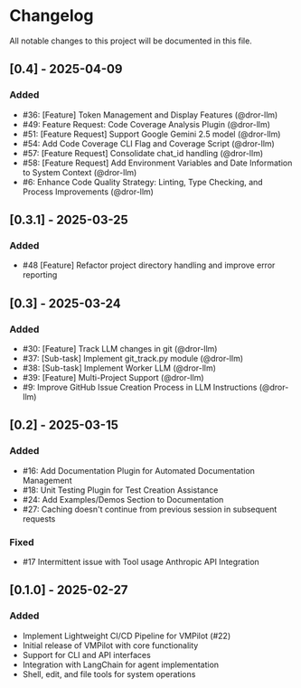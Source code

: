 # Changelog

All notable changes to this project will be documented in this file.

## [0.4] - 2025-04-09

### Added
- #36: [Feature] Token Management and Display Features (@dror-llm)
- #49: Feature Request: Code Coverage Analysis Plugin (@dror-llm)
- #51: [Feature Request] Support Google Gemini 2.5 model (@dror-llm)
- #54: Add Code Coverage CLI Flag and Coverage Script (@dror-llm)
- #57: [Feature Request] Consolidate chat_id handling (@dror-llm)
- #58: [Feature Request] Add Environment Variables and Date Information to System Context (@dror-llm)
- #6: Enhance Code Quality Strategy: Linting, Type Checking, and Process Improvements (@dror-llm)

## [0.3.1] - 2025-03-25

### Added

- #48 [Feature] Refactor project directory handling and improve error reporting 

## [0.3] - 2025-03-24

### Added

- #30: [Feature] Track LLM changes in git (@dror-llm)
- #37: [Sub-task] Implement git_track.py module (@dror-llm)
- #38: [Sub-task] Implement Worker LLM  (@dror-llm)
- #39: [Feature] Multi-Project Support (@dror-llm)
- #9: Improve GitHub Issue Creation Process in LLM Instructions (@dror-llm)

## [0.2] - 2025-03-15

### Added

- #16: Add Documentation Plugin for Automated Documentation Management
- #18: Unit Testing Plugin for Test Creation Assistance
- #24: Add Examples/Demos Section to Documentation
- #27: Caching doesn't continue from previous session in subsequent requests

### Fixed
- #17 Intermittent issue with Tool usage Anthropic API Integration


## [0.1.0] - 2025-02-27

### Added
- Implement Lightweight CI/CD Pipeline for VMPilot (#22)
- Initial release of VMPilot with core functionality
- Support for CLI and API interfaces
- Integration with LangChain for agent implementation
- Shell, edit, and file tools for system operations
